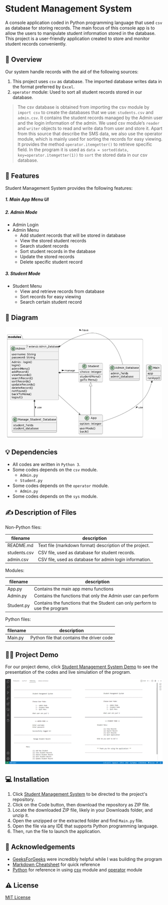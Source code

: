 Student Management System
=========================
A console application coded in Python programming language that used ```csv``` as database for storing records. The main focus of this console app is to allow the users to manipulate student information stored in the database.  This project is a user-friendly application created to store and monitor student records conveniently. 

🤔 Overview
-------------
Our system handle records with the aid of the following sources:
1. This project uses ```csv``` as database. The imported database writes data in the format preferred by ```Excel```.
2. ```operator``` module: Used to sort all student records stored in our database.

> The csv database is obtained from importing the csv module by ```import csv``` to create the databases that we use: ```students.csv``` and ```admin.csv```. It contains the student records managed by the Admin user and the login information of the admin. We used csv module’s ```reader``` and ```writer``` objects to read and write data from user and store it. Apart from this source that describe the SMS data, we also use the operator module, which is mainly used for sorting the records for easy viewing. It provides the method ```operator.itemgetter()``` to retrieve specific field. In the program it is used as ```data = sorted(data, key=operator.itemgetter(1))``` to ```sort``` the stored data in our csv database.

📌 Features
-------------
Student Management System provides the following features:
##### 1. Main App Menu UI
##### 2. Admin Mode                                                           
+ Admin Login                                                              
+ Admin Menu                                                                 
  * Add student records that will be stored in database                      
  * View the stored student records
  * Search student records 
  * Sort student records in the database
  * Update the stored records
  * Delete specific student record
##### 3. Student Mode
+ Student Menu
  * View and retrieve records from database
  * Sort records for easy viewing
  * Search certain student record

🧐 Diagram
------------------
<p align="center">
    <img alt="ClassDiagram" title="Class Diagram" src="Student_Management_System_UML_Class_Diagram.png" width="500">
</p>

💡 Dependencies
----------------
+ All codes are written in ```Python 3```.
+ Some codes depends on the ```csv``` module.
  * ```Admin.py```
  * ```Student.py```
+ Some codes depends on the ```operator``` module.
  * ```Admin.py```
+ Some codes depends on the ```sys``` module.

✍️ Description of Files
------------------------
Non-Python files:

filename                |  description
------------------------|------------------------------------------------------------------------------------
README.md               |  Text file (markdown format) description of the project.
students.csv            |  CSV file, used as database for student records.
admin.csv               |  CSV file, used as database for admin login information.

Modules:

filename                |  description
------------------------|------------------------------------------------------------------------------------
App.py                  |  Contains the main app menu functions
Admin.py                |  Contains the functions that only the Admin user can perform
Student.py              |  Contains the functions that the Student can only perform to use the program

Python files:

filename                |  description
------------------------|------------------------------------------------------------------------------------
Main.py                 |  Python file that contains the driver code 

🧑‍💻 Project Demo
-----------------
For our project demo, click [Student Management System Demo]() to see the presentation of the codes and live simulation of the program.

<p align="center">
    <img alt="SampleOutput" title="SMS Sample Output" src="SMS_Sample_Output.png" width="800">
</p>
 
💻 Installation
----------------
1. Click [Student Management System](https://github.com/elaijavelasco/CS121-student-management-system.git) to be directed to the project's repository.
2. Click on the Code button, then download the repository as ZIP file.
3. Locate the downloaded ZIP file, likely in your Downloads folder, and unzip it.
4. Open the unzipped or the extracted folder and find ```Main.py``` file.
5. Open the file via any IDE that supports Python programming language.
6. Then, run the file to launch the application.

🤝 Acknowledgements
--------------------
+ [GeeksForGeeks](https://www.geeksforgeeks.org/) were incredibly helpful while I was building the program
+ [Markdown Cheatsheet](https://github.com/adam-p/markdown-here/wiki/Markdown-Cheatsheet?fbclid=IwAR2wjT8IG-2nDMH-PZWVG3MtUFPcu9asQ-bJfOUmn3T2H8QrLRYxVSDuqZ8) for quick reference 
+ [Python](https://www.python.org/) for reference in using [csv](https://docs.python.org/3/library/csv.html) module and [operator](https://docs.python.org/3/library/operator.html) module

⚠️ License
------------
[MIT License](LICENSE)
